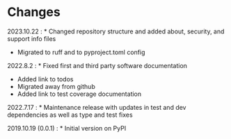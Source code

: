 # Changes

2023.10.22
:    * Changed repository structure and added about, security, and support info files
* Migrated to ruff and to pyproject.toml config

2022.8.2
:    * Fixed first and third party software documentation
* Added link to todos
* Migrated away from github
* Added link to test coverage documentation

2022.7.17
:    * Maintenance release with updates in test and dev dependencies as well as type and test fixes

2019.10.19 (0.0.1)
:    * Initial version on PyPI
